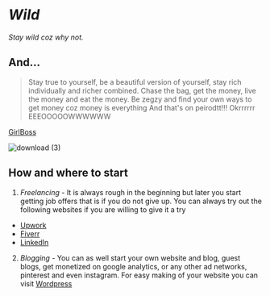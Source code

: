 # *Wild*
*Stay wild coz why not.*

## And...
> Stay true to yourself, be a beautiful version of yourself, stay rich individually and richer combined. Chase the bag, get the money, live the money and eat the money. Be zegzy and find your own ways to get money coz money is everything
> And that's on peirodtt!!!
> Okrrrrrr
> EEEOOOOOWWWWWW

[GirlBoss](https://www.pinterest.com)

![download (3)](https://user-images.githubusercontent.com/123540025/214544641-c0785338-19c9-421b-9950-e2ac06e07613.jpg)

## How and where to start
1. *Freelancing* - It is always rough in the beginning but later you start getting job offers that is if you do not give up.
You can always try out the following websites if you are willing to give it a try

- [Upwork](https://www.upwork.com)
- [Fiverr](https://www.fiverr.com)
- [LinkedIn](https://www.linkedin.com)

2. *Blogging* - You can as well start your own website and blog, guest blogs, get monetized on google analytics, or any other ad networks, pinterest and even instagram. 
For easy making of your website you can visit [Wordpress](https//:www.wordpress.com)
